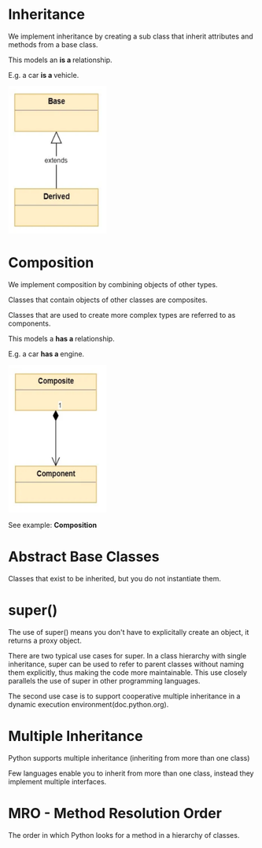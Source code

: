 # Inheritance

We implement inheritance by creating a sub class that inherit attributes and methods from a base class.

This models an <strong> is a </strong> relationship.

E.g. a car <strong> is a </strong> vehicle.

<img src="img/Inheritance.png" width="200" height ="300">

# Composition
We implement composition by combining objects of other types.

Classes that contain objects of other classes are composites.

Classes that are used to create more complex types are referred to as components.

This models a <strong> has a </strong> relationship.

E.g. a car <strong> has a </strong> engine.

<img src="img/Composition.png" width="200" height ="300">

See example: <strong>Composition</strong>

# Abstract Base Classes
Classes that exist to be inherited, but you do not instantiate them.

# super()

The use of super() means you don't have to explicitally create an object, it returns a proxy object.

There are two typical use cases for super. In a class hierarchy with single inheritance, super can be used to refer to parent classes without naming them explicitly, thus making the code more maintainable. This use closely parallels the use of super in other programming languages.

The second use case is to support cooperative multiple inheritance in a dynamic execution environment(doc.python.org).

# Multiple Inheritance
Python supports multiple inheritance (inheriting from more than one class)

Few languages enable you to inherit from more than one class, instead they implement multiple interfaces.

# MRO - Method Resolution Order
The order in which Python looks for a method in a hierarchy of classes.
